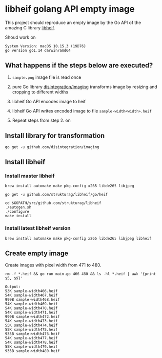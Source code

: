 # libheif golang API empty image

This project should reproduce an empty image by the Go API of the amazing C library [libheif](https://github.com/strukturag/libheif).

Shoud work on
```
System Version: macOS 10.15.3 (19D76)
go version go1.14 darwin/amd64
```

## What happens if the steps below are executed?

1. `sample.png` image file is read once

1. pure Go library [disintegration/imaging](https://github.com/disintegration/imaging) transforms image by resizing and cropping to different widths 

1. libheif Go API encodes image to heif

1. libheif Go API writes encoded image to file `sample-width<width>.heif`

1. Repeat steps from step 2. on

## Install library for transformation
```
go get -u github.com/disintegration/imaging
```
## Install libheif

### Install master libheif
```
brew install automake make pkg-config x265 libde265 libjpeg
```

```
go get -u github.com/strukturag/libheif/go/heif
```

```
cd $GOPATH/src/github.com/strukturag/libheif
./autogen.sh
./configure
make install
```

### Install latest libheif version

```
brew install automake make pkg-config x265 libde265 libjpeg libheif
```

## Create empty image

Create images with pixel width from 471 to 480.

```
rm -f *.heif && go run main.go 466 480 && ls -hl *.heif | awk '{print $5, $9}'

Output:
53K sample-width466.heif
54K sample-width467.heif
999B sample-width468.heif
54K sample-width469.heif
54K sample-width470.heif
54K sample-width471.heif
999B sample-width472.heif
54K sample-width473.heif
55K sample-width474.heif
55K sample-width475.heif
935B sample-width476.heif
54K sample-width477.heif
54K sample-width478.heif
55K sample-width479.heif
935B sample-width480.heif
```
